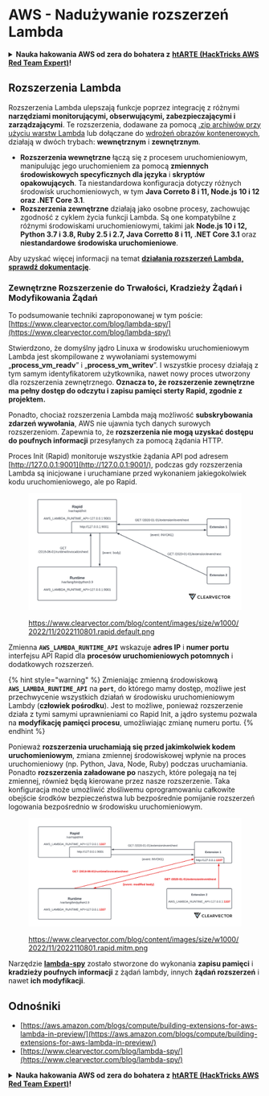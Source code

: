 # AWS - Nadużywanie rozszerzeń Lambda

<details>

<summary><strong>Nauka hakowania AWS od zera do bohatera z</strong> <a href="https://training.hacktricks.xyz/courses/arte"><strong>htARTE (HackTricks AWS Red Team Expert)</strong></a><strong>!</strong></summary>

Inne sposoby wsparcia HackTricks:

* Jeśli chcesz zobaczyć swoją **firmę reklamowaną w HackTricks** lub **pobrać HackTricks w formacie PDF**, sprawdź [**PLANY SUBSKRYPCYJNE**](https://github.com/sponsors/carlospolop)!
* Zdobądź [**oficjalne gadżety PEASS & HackTricks**](https://peass.creator-spring.com)
* Odkryj [**Rodzinę PEASS**](https://opensea.io/collection/the-peass-family), naszą kolekcję ekskluzywnych [**NFT**](https://opensea.io/collection/the-peass-family)
* **Dołącz do** 💬 [**grupy Discord**](https://discord.gg/hRep4RUj7f) lub [**grupy telegramowej**](https://t.me/peass) lub **śledź** nas na **Twitterze** 🐦 [**@hacktricks\_live**](https://twitter.com/hacktricks\_live)**.**
* **Podziel się swoimi sztuczkami hakowania, przesyłając PR-y do** [**HackTricks**](https://github.com/carlospolop/hacktricks) i [**HackTricks Cloud**](https://github.com/carlospolop/hacktricks-cloud) repozytoriów na GitHubie.

</details>

## Rozszerzenia Lambda

Rozszerzenia Lambda ulepszają funkcje poprzez integrację z różnymi **narzędziami monitorującymi, obserwującymi, zabezpieczającymi i zarządzającymi**. Te rozszerzenia, dodawane za pomocą [.zip archiwów przy użyciu warstw Lambda](https://docs.aws.amazon.com/lambda/latest/dg/configuration-layers.html) lub dołączane do [wdrożeń obrazów kontenerowych](https://aws.amazon.com/blogs/compute/working-with-lambda-layers-and-extensions-in-container-images/), działają w dwóch trybach: **wewnętrznym** i **zewnętrznym**.

* **Rozszerzenia wewnętrzne** łączą się z procesem uruchomieniowym, manipulując jego uruchomieniem za pomocą **zmiennych środowiskowych specyficznych dla języka** i **skryptów opakowujących**. Ta niestandardowa konfiguracja dotyczy różnych środowisk uruchomieniowych, w tym **Java Correto 8 i 11, Node.js 10 i 12 oraz .NET Core 3.1**.
* **Rozszerzenia zewnętrzne** działają jako osobne procesy, zachowując zgodność z cyklem życia funkcji Lambda. Są one kompatybilne z różnymi środowiskami uruchomieniowymi, takimi jak **Node.js 10 i 12, Python 3.7 i 3.8, Ruby 2.5 i 2.7, Java Corretto 8 i 11, .NET Core 3.1** oraz **niestandardowe środowiska uruchomieniowe**.

Aby uzyskać więcej informacji na temat [**działania rozszerzeń Lambda, sprawdź dokumentację**](https://docs.aws.amazon.com/lambda/latest/dg/runtimes-extensions-api.html).

### Zewnętrzne Rozszerzenie do Trwałości, Kradzieży Żądań i Modyfikowania Żądań

To podsumowanie techniki zaproponowanej w tym poście: [https://www.clearvector.com/blog/lambda-spy/](https://www.clearvector.com/blog/lambda-spy/)

Stwierdzono, że domyślny jądro Linuxa w środowisku uruchomieniowym Lambda jest skompilowane z wywołaniami systemowymi „**process\_vm\_readv**” i „**process\_vm\_writev**”. I wszystkie procesy działają z tym samym identyfikatorem użytkownika, nawet nowy proces utworzony dla rozszerzenia zewnętrznego. **Oznacza to, że rozszerzenie zewnętrzne ma pełny dostęp do odczytu i zapisu pamięci sterty Rapid, zgodnie z projektem.**

Ponadto, chociaż rozszerzenia Lambda mają możliwość **subskrybowania zdarzeń wywołania**, AWS nie ujawnia tych danych surowych rozszerzeniom. Zapewnia to, że **rozszerzenia nie mogą uzyskać dostępu do poufnych informacji** przesyłanych za pomocą żądania HTTP.

Proces Init (Rapid) monitoruje wszystkie żądania API pod adresem [http://127.0.0.1:9001](http://127.0.0.1:9001/), podczas gdy rozszerzenia Lambda są inicjowane i uruchamiane przed wykonaniem jakiegokolwiek kodu uruchomieniowego, ale po Rapid.

<figure><img src="../../../../.gitbook/assets/image (254).png" alt=""><figcaption><p><a href="https://www.clearvector.com/blog/content/images/size/w1000/2022/11/2022110801.rapid.default.png">https://www.clearvector.com/blog/content/images/size/w1000/2022/11/2022110801.rapid.default.png</a></p></figcaption></figure>

Zmienna **`AWS_LAMBDA_RUNTIME_API`** wskazuje **adres IP** i **numer portu** interfejsu API Rapid dla **procesów uruchomieniowych potomnych** i dodatkowych rozszerzeń.

{% hint style="warning" %}
Zmieniając zmienną środowiskową **`AWS_LAMBDA_RUNTIME_API`** na **`port`**, do którego mamy dostęp, możliwe jest przechwycenie wszystkich działań w środowisku uruchomieniowym Lambdy (**człowiek pośrodku**). Jest to możliwe, ponieważ rozszerzenie działa z tymi samymi uprawnieniami co Rapid Init, a jądro systemu pozwala na **modyfikację pamięci procesu**, umożliwiając zmianę numeru portu.
{% endhint %}

Ponieważ **rozszerzenia uruchamiają się przed jakimkolwiek kodem uruchomieniowym**, zmiana zmiennej środowiskowej wpłynie na proces uruchomieniowy (np. Python, Java, Node, Ruby) podczas uruchamiania. Ponadto **rozszerzenia załadowane po** naszych, które polegają na tej zmiennej, również będą kierowane przez nasze rozszerzenie. Taka konfiguracja może umożliwić złośliwemu oprogramowaniu całkowite obejście środków bezpieczeństwa lub bezpośrednie pomijanie rozszerzeń logowania bezpośrednio w środowisku uruchomieniowym.

<figure><img src="../../../../.gitbook/assets/image (267).png" alt=""><figcaption><p><a href="https://www.clearvector.com/blog/content/images/size/w1000/2022/11/2022110801.rapid.mitm.png">https://www.clearvector.com/blog/content/images/size/w1000/2022/11/2022110801.rapid.mitm.png</a></p></figcaption></figure>

Narzędzie [**lambda-spy**](https://github.com/clearvector/lambda-spy) zostało stworzone do wykonania **zapisu pamięci** i **kradzieży poufnych informacji** z żądań lambdy, innych **żądań rozszerzeń** i nawet **ich modyfikacji**.

## Odnośniki

* [https://aws.amazon.com/blogs/compute/building-extensions-for-aws-lambda-in-preview/](https://aws.amazon.com/blogs/compute/building-extensions-for-aws-lambda-in-preview/)
* [https://www.clearvector.com/blog/lambda-spy/](https://www.clearvector.com/blog/lambda-spy/)

<details>

<summary><strong>Nauka hakowania AWS od zera do bohatera z</strong> <a href="https://training.hacktricks.xyz/courses/arte"><strong>htARTE (HackTricks AWS Red Team Expert)</strong></a><strong>!</strong></summary>

Inne sposoby wsparcia HackTricks:

* Jeśli chcesz zobaczyć swoją **firmę reklamowaną w HackTricks** lub **pobrać HackTricks w formacie PDF**, sprawdź [**PLANY SUBSKRYPCYJNE**](https://github.com/sponsors/carlospolop)!
* Zdobądź [**oficjalne gadżety PEASS & HackTricks**](https://peass.creator-spring.com)
* Odkryj [**Rodzinę PEASS**](https://opensea.io/collection/the-peass-family), naszą kolekcję ekskluzywnych [**NFT**](https://opensea.io/collection/the-peass-family)
* **Dołącz do** 💬 [**grupy Discord**](https://discord.gg/hRep4RUj7f) lub [**grupy telegramowej**](https://t.me/peass) lub **śledź** nas na **Twitterze** 🐦 [**@hacktricks\_live**](https://twitter.com/hacktricks\_live)**.**
* **Podziel się swoimi sztuczkami hakowania, przesyłając PR-y do** [**HackTricks**](https://github.com/carlospolop/hacktricks) i [**HackTricks Cloud**](https://github.com/carlospolop/hacktricks-cloud) repozytoriów na GitHubie.

</details>
